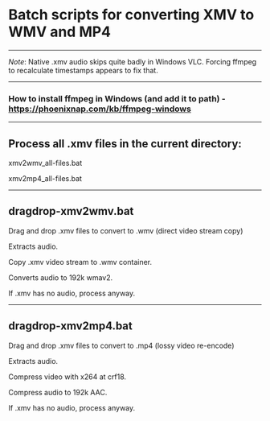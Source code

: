 # Batch scripts for converting XMV to WMV and MP4
-----------------------------------------------

*Note*: Native .xmv audio skips quite badly in Windows VLC. Forcing ffmpeg to recalculate timestamps appears to fix that.

---

### How to install ffmpeg in Windows (and add it to path) - https://phoenixnap.com/kb/ffmpeg-windows

---

## Process all .xmv files in the current directory:

xmv2wmv_all-files.bat

xmv2mp4_all-files.bat

---

## dragdrop-xmv2wmv.bat

Drag and drop .xmv files to convert to .wmv (direct video stream copy)


Extracts audio.

Copy .xmv video stream to .wmv container.

Converts audio to 192k wmav2.

If .xmv has no audio, process anyway.

---

## dragdrop-xmv2mp4.bat

Drag and drop .xmv files to convert to .mp4 (lossy video re-encode)


Extracts audio.

Compress video with x264 at crf18.

Compress audio to 192k AAC.

If .xmv has no audio, process anyway.
